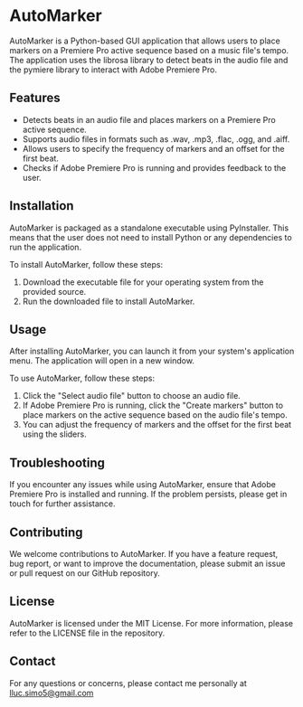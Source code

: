 # AutoMarker

AutoMarker is a Python-based GUI application that allows users to place markers on a Premiere Pro active sequence based on a music file's tempo. The application uses the librosa library to detect beats in the audio file and the pymiere library to interact with Adobe Premiere Pro.

## Features

- Detects beats in an audio file and places markers on a Premiere Pro active sequence.
- Supports audio files in formats such as .wav, .mp3, .flac, .ogg, and .aiff.
- Allows users to specify the frequency of markers and an offset for the first beat.
- Checks if Adobe Premiere Pro is running and provides feedback to the user.

## Installation

AutoMarker is packaged as a standalone executable using PyInstaller. This means that the user does not need to install Python or any dependencies to run the application.

To install AutoMarker, follow these steps:

1. Download the executable file for your operating system from the provided source.
2. Run the downloaded file to install AutoMarker.

## Usage

After installing AutoMarker, you can launch it from your system's application menu. The application will open in a new window.

To use AutoMarker, follow these steps:

1. Click the "Select audio file" button to choose an audio file.
2. If Adobe Premiere Pro is running, click the "Create markers" button to place markers on the active sequence based on the audio file's tempo.
3. You can adjust the frequency of markers and the offset for the first beat using the sliders.

## Troubleshooting

If you encounter any issues while using AutoMarker, ensure that Adobe Premiere Pro is installed and running. If the problem persists, please get in touch for further assistance.

## Contributing

We welcome contributions to AutoMarker. If you have a feature request, bug report, or want to improve the documentation, please submit an issue or pull request on our GitHub repository.

## License

AutoMarker is licensed under the MIT License. For more information, please refer to the LICENSE file in the repository.

## Contact

For any questions or concerns, please contact me personally at lluc.simo5@gmail.com